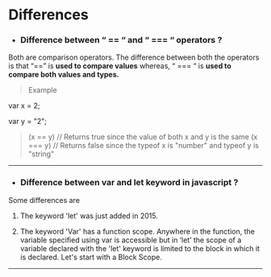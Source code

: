 # Differences

- ### Difference between “ == “ and “ === “ operators ?

Both are comparison operators. The difference between both the operators is that “==” is **used to compare values** whereas, “ === “ is **used to compare both values and types.**

> Example

var x = 2;

var y = "2";

> (x == y) // Returns true since the value of both x and y is the same
> (x === y) // Returns false since the typeof x is "number" and typeof y is "string"

---

- ### Difference between var and let keyword in javascript ?

Some differences are

1. The keyword 'let' was just added in 2015.

2. The keyword 'Var' has a function scope. Anywhere in the function, the variable specified using var is accessible but in ‘let’ the scope of a variable declared with the 'let' keyword is limited to the block in which it is declared. Let's start with a Block Scope.

---





